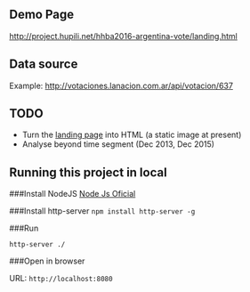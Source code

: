 
## Demo Page

http://project.hupili.net/hhba2016-argentina-vote/landing.html

## Data source 

Example: http://votaciones.lanacion.com.ar/api/votacion/637

## TODO

* Turn the [landing page](http://project.hupili.net/hhba2016-argentina-vote/landing.html) into HTML (a static image at present)
* Analyse beyond time segment (Dec 2013, Dec 2015)

## Running this project in local
 
###Install NodeJS
[Node Js Oficial](http://nodejs.org)


###Install http-server
`npm install http-server -g`

###Run


`http-server ./`

###Open in browser 

URL: `http://localhost:8080`